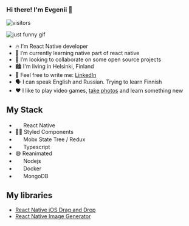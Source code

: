 ### Hi there! I'm Evgenii 👋
 ![visitors](https://visitor-badge.glitch.me/badge?page_id=evgenusov.evgenusov&left_color=black&right_color=black)

![just funny gif](https://media.giphy.com/media/iIqmM5tTjmpOB9mpbn/giphy.gif)

- 🔥 I’m React Native developer
- 🌱 I’m currently learning native part of react native
- 👯 I’m looking to collaborate on some open source projects
- 🏙 I'm living in Helsinki, Finland
- 💌 Feel free to write me: [LinkedIn](https://www.linkedin.com/in/eusov/)
- 🗣 I can speak English and Russian. Trying to learn Finnish 
- ❤️ I like to play video games, [take photos](https://www.instagram.com/eugenusov/) and learn something new


## My Stack

- <img src="https://reactnative.dev/img/header_logo.svg" width="17"> React Native
- 💅🏿 Styled Components
- <img src="https://d33wubrfki0l68.cloudfront.net/0834d0215db51e91525a25acf97433051f280f2f/c30f5/img/redux.svg" width="17"/> Mobx State Tree / Redux
- <img src="https://www.typescriptlang.org/favicon-32x32.png" width="17" /> Typescript
- 😄 Reanimated
- <img src="https://nodejs.dev/favicon-32x32.png" width="17"> Nodejs
- <img src="https://www.docker.com/sites/default/files/d8/Docker-R-Logo-08-2018-Monochomatic-RGB_Moby-x1.png" width="17"/> Docker
- <img src="https://www.mongodb.com/assets/images/global/favicon.ico" width="17"/> MongoDB

## My libraries
- [React Native iOS Drag and Drop](https://github.com/evgenusov/react-native-ios-drag-and-drop)
- [React Native Image Generator](https://github.com/evgenusov/react-native-image-generator)
